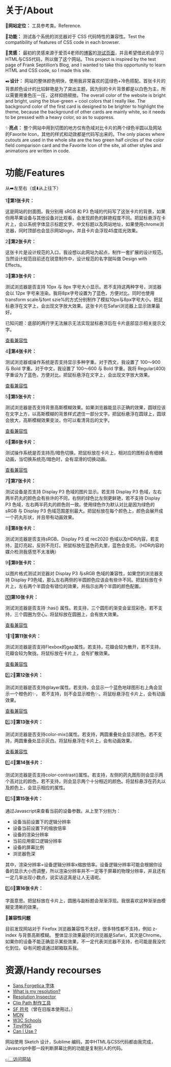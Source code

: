 # 关于/About

📌**网站定位：** 工具参考类。Reference.

🔧**功能：** 测试各个系统的浏览器对于 CSS 代码特性的兼容性。Test the compatibility of features of CSS code in each browser.

🔮**灵感：** 最初的灵感来源于爱否4老师的[博客](https://frankseptillion.com)的[测试页面](https://frankseptillion.com/test/)，并且希望借此机会学习HTML与CSS代码，所以做了这个网站。This project is inspired by the test page of Frank Septillion’s Blog, and I wanted to take this opportunity to learn HTML and CSS code, so I made this site.

✒️**设计：** 网站的整体颜色明快，使用我非常喜欢的蓝绿色+冷色搭配。首张卡片的背景颜色设计的比较鲜艳是为了突出主题，因为别的卡片背景都是以白色为主，所以需要用重色压一压，这样抑扬顿挫。The overall color of the website is bright and bright, using the blue-green + cool colors that I really like. The background color of the first card is designed to be brighter to highlight the theme, because the background of other cards are mainly white, so it needs to be pressed with a heavy color, so as to suppress.

✨**亮点：** 整个网站中用到切图的地方仅有色域对比卡片的两个绿色半圆以及网站的Favorite Icon，其他的样式和动效都是代码写出来的。The only places where cutouts are used in the whole site are the two green half circles of the color field comparison card and the Favorite Icon of the site, all other styles and animations are written in code.

# 功能/Features

从➡️左至右（或⬇️从上往下）

1⃣️**第1张卡片：**

这是网站的封面图。我分别用 sRGB 和 P3 色域的代码写了这张卡片的背景，如果你用苹果设备与其他设备对比观看，会发现颜色的鲜艳程度不同。把鼠标悬浮在卡片上，会以系统字体显示标题文字、中文标题以及网站地址，如果使用chrome浏览器，同时顶部也会显示网站logo，并且卡片会浮现45度炫光效果。

2⃣️**第2张卡片：**

这张卡片是设计规范的入口，我设想以此网站为起点，制作一套扩展的设计规范。当然设计规范目前还在锐意制作中，设计规范的名字就叫做 Design with Effects。

3⃣️**第3张卡片：**

测试浏览器是否支持 10px 与 8px 字号大小显示。若不支持这两种字号，浏览器会以 12px 字号来渲染。我将8px字号设置为了蓝色，方便对比。同时也使用transform scale与font szie%的方式分别制作了模拟10px与8px字号大小。把鼠标悬浮在文字上，会出现文字放大效果。这张卡片在Safari浏览器上显示效果最好。

已知问题：底部的两行字无法展示无法实现鼠标悬浮后在卡片底部显示相关提示文字。

[查看兼容性](https://caniuse.com/?search=font-size)

4⃣️**第4张卡片：**

测试浏览器或操作系统是否支持显示多种字重。对于西文，我设置了 100～900 与 Bold 字重。对于中文，我设置了 100～600 与 Bold 字重。我将 Regular(400) 字重设为了蓝色，方便对比。把鼠标悬浮在文字上，会出现文字放大效果。

[查看兼容性](https://caniuse.com/?search=font-weight)

5⃣️**第5张卡片：**

测试浏览器是否支持背景高斯模糊效果。如果浏览器能显示正确的效果，圆球应该在文字上方，以高斯模糊的背景样式遮住一部分文字。把鼠标悬浮在圆球上，圆球会放大，高斯模糊效果变淡，你可以看清背后的文字。

[查看兼容性](https://caniuse.com/?search=backdrop-filter)

6⃣️**第6张卡片：**

测试操作系统是否支持亮/暗色切换。把鼠标放在卡片上，相对应的图标会有细微动画，当切换系统亮/暗色时，会有湿滑的切换动画。

[查看兼容性](https://caniuse.com/?search=color-scheme)

7⃣️**第7张卡片：**

测试设备是否支持 Display P3 色域的图片显示。若支持 Display P3 色域，左右两半药丸的颜色会有些许的不同，右侧的绿色比左侧更鲜艳，若不支持 Display P3 色域，左右两半药丸的颜色则一致。使用绿色作为默认对比是因为绿色的 sRGB 与 Display P3 色域范围差别最大。把鼠标放在每个颜色上，颜色会展开成一个药丸形状，并且带有动画效果。

8⃣️**第8张卡片：**

测试浏览器是否支持sRGB、Display P3 或 rec2020 色域以及HDR内容，若支持，蓝灯亮起，反则不亮灯。把鼠标放在蓝色药丸里，蓝色会变亮。（HDR内容的媒介检测我感觉不太准确）

9⃣️**第9张卡片：**

以图片格式测试浏览器对 Display P3 与sRGB 色域的兼容性，如果您的浏览器支持 Display P3色域，那么左右两侧的半圆颜色应该会有些许不同。把鼠标放在卡片上，左右两个半圆会有错位的效果，并指示出两个半圆的颜色配置。

🔟**第10张卡片：**

测试浏览器是否支持 :has() 属性。若支持，三个圆形的渐变会呈现彩色，若不支持，三个圆圈为空心。将鼠标放在圆圈上，会有放大效果。

[查看兼容性](https://caniuse.com/?search=%3Ahas())

1⃣️1⃣️**第11张卡片：**

测试浏览器是否支持Flexbox的gap属性。若支持，花瓣会较为散开，若不支持，花瓣会较为聚拢。将鼠标放在卡片上，会有扩散效果。

[查看兼容性](https://caniuse.com/?search=gap)

1️⃣2⃣️**第12张卡片：**

测试浏览器是否支持@layer属性。若支持，会显示一个蓝色地球图形右上角会显示一个橙色的✨，   若不支持，则不会显示橙色✨。将鼠标悬浮在卡片上，会有动画效果。

[查看兼容性](https://caniuse.com/?search=%40layer)

1️⃣3⃣️**第13张卡片：**

测试浏览器是否支持color-mix()属性。若支持，两圆重叠处会显示颜色。若不支持，两圆重叠处显示灰白。将鼠标悬浮在卡片上，会有动画效果。

[查看兼容性](https://caniuse.com/?search=color-mix)

1️⃣4⃣️**第14张卡片：**

测试浏览器是否支持color-contrast()属性。若支持，左侧的药丸图形则会显示两个高对比的颜色，若不支持，则会显示两个十分相近的颜色。将鼠标悬浮在药丸以及颜色上，会显示相应的属性。

1️⃣5⃣️**第15张卡片：**

通过Javascript来查看当前的设备参数。从上至下分别为：
- 设备当前设置下的逻辑分辨率
- 设备当前设置下的缩放倍率
- 设备的渲染分辨率
- 当前应用窗口逻辑分辨率
- 设备的屏幕比例
- 浏览器色深

其中，渲染分辨率=设备逻辑分辨率x缩放倍率。设备逻辑分辨率可能会根据你设备的显示大小而调整，所以渲染分辨率并不一定等于屏幕的物理分辨率，并且还有一定几率出现小数点，说实话这真是让人无语呢。

1️⃣6⃣️**第16张卡片：**

字面意思。把鼠标放在卡片上，圆圈与副标题会渐渐浮现。我很喜欢这种渐渐由模糊变清晰的效果。

🧩**兼容性问题**

目前发现网站对于 Firefox 浏览器兼容性不太好，很多特性都不支持，例如 z-index 与背景高斯模糊。
整体显示效果最好的浏览器是Safari，其次是Chrome。如果你的设备不能正确显示某些效果，不一定代表浏览器不支持，也可能是我没优化到位。😃有问题请通过邮箱联系我。

# 资源/Handy recourses
- [Sans Forgetica 字体](https://sansforgetica.rmit.edu.au/)
- [What is my resolution?](https://whatismyresolution.com/)
- [Resolution Inspector](http://dev.jeffersonscher.com/resolution.html)
- [Clip Path 制作工具](https://bennettfeely.com/clippy/)
- [SF 符号](https://developer.apple.com/sf-symbols/)（曾在旧版本使用过。）
- [MDN](https://developer.mozilla.org/zh-CN/)
- [W3C Schools](https://www.w3schools.com/)
- [TinyPNG](https://tinypng.com/)
- [Can I Use ?](https://caniuse.com/)

网站使用 Sketch 设计，Sublime 编码，其中HTML与CSS代码都由我完成，Javascript中那一段判断屏幕比例的功能是复制别人的代码。

[👉🏻访问网站](https://alpha.caipod.site)
